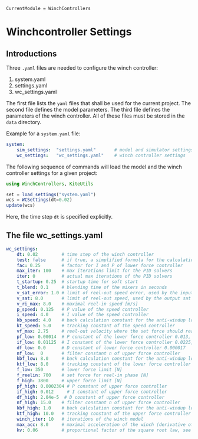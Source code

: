 ```@meta
CurrentModule = WinchControllers
```
# Winchcontroller Settings

## Introductions
Three `.yaml` files are needed to configure the winch controller:
1. system.yaml
2. settings.yaml
3. wc_settings.yaml

The first file lists the `yaml` files that shall be used for the current project. The second file defines the model parameters. The third file defines
the parameters of the winch controller. All of these files must be stored in
the `data` directory.

Example for a `system.yaml` file:
```yaml
system:
    sim_settings:  "settings.yaml"       # model and simulator settings
    wc_settings:   "wc_settings.yaml"    # winch controller settings
```

The following sequence of commands will load the model and the winch controller settings for a given project:
```julia
using WinchControllers, KiteUtils

set = load_settings("system.yaml")
wcs = WCSettings(dt=0.02)
update(wcs)
``` 
Here, the time step `dt` is specified explicitly. 

## The file wc_settings.yaml

```yaml
wc_settings:
    dt: 0.02         # time step of the winch controller
    test: false      # if true, a simplified formula for the calculation of v_set will be used
    fac: 0.25        # factor for I and P of lower force controller
    max_iter: 100    # max iterations limit for the PID solvers
    iter: 0          # actual max iterations of the PID solvers
    t_startup: 0.25  # startup time for soft start  
    t_blend: 0.1     # blending time of the mixers in seconds
    v_sat_error: 1.0 # limit of reel-out speed error, used by the input sat block of the speed controller
    v_sat: 8.0       # limit of reel-out speed, used by the output sat block of the speed controller
    v_ri_max: 8.0    # maximal reel-in speed [m/s]
    p_speed: 0.125   # P value of the speed controller
    i_speed: 4.0     # I value of the speed controller
    kb_speed: 4.0    # back calculation constant for the anti-windup loop of the speed controller
    kt_speed: 5.0    # tracking constant of the speed controller
    vf_max: 2.75     # reel-out velocity where the set force should reach it's maximum
    pf_low: 0.00014  # P constant of the lower force controller 0.013,  0.00014 also works
    if_low: 0.01125  # I constant of the lower force controller 0.0225, 0.01125 also works
    df_low: 0.0      # D constant of lower force controller 0.000017
    nf_low:  0       # filter constant n of upper force controller
    kbf_low: 8.0     # back calculation constant for the anti-windup loop of the lower force controller
    ktf_low: 8.0     # tracking constant of the lower force controller
    f_low: 350       # lower force limit [N]
    f_reelin: 700    # set force for reel-in phase [N]
    f_high: 3800     # upper force limit [N]
    pf_high: 0.0002304 # P constant of upper force controller
    if_high: 0.012     # I constant of upper force controller
    df_high: 2.04e-5  # D constant of upper force controller
    nf_high: 15.0    # filter constant n of upper force controller
    kbf_high: 1.0    # back calculation constant for the anti-windup loop of the upper force controller
    ktf_high: 10.0   # tracking constant of the upper force controller
    winch_iter: 10   # iterations of the winch model
    max_acc: 8.0     # maximal acceleration of the winch (derivative of the set value of the reel-out speed)
    kv: 0.06         # proportional factor of the square root law, see function calc_vro
```